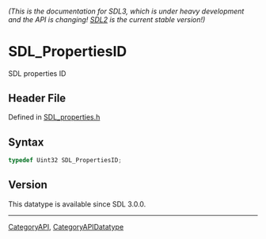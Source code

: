 ###### (This is the documentation for SDL3, which is under heavy development and the API is changing! [SDL2](https://wiki.libsdl.org/SDL2/) is the current stable version!)
# SDL_PropertiesID

SDL properties ID

## Header File

Defined in [SDL_properties.h](https://github.com/libsdl-org/SDL/blob/main/include/SDL3/SDL_properties.h)

## Syntax

```c
typedef Uint32 SDL_PropertiesID;
```

## Version

This datatype is available since SDL 3.0.0.

----
[CategoryAPI](CategoryAPI), [CategoryAPIDatatype](CategoryAPIDatatype)

